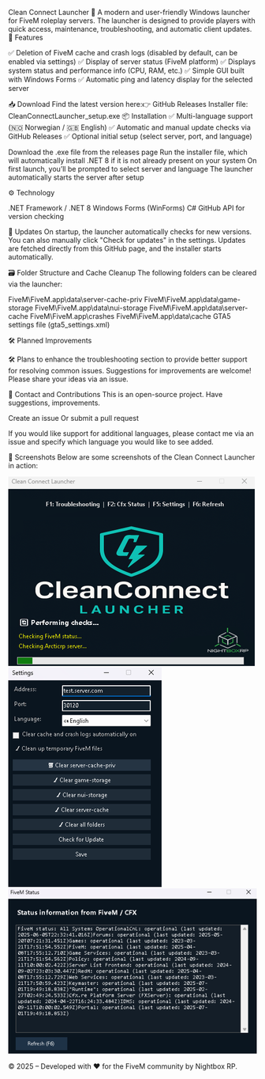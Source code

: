 Clean Connect Launcher
🚀 A modern and user-friendly Windows launcher for FiveM roleplay servers. The launcher is designed to provide players with quick access, maintenance, troubleshooting, and automatic client updates.
🧩 Features

✅ Deletion of FiveM cache and crash logs (disabled by default, can be enabled via settings)
✅ Display of server status (FiveM platform)
✅ Displays system status and performance info (CPU, RAM, etc.)
✅ Simple GUI built with Windows Forms
✅ Automatic ping and latency display for the selected server

📥 Download
Find the latest version here:👉 GitHub Releases
Installer file: CleanConnectLauncher_setup.exe
📦 Installation
✅ Multi-language support (🇳🇴 Norwegian / 🇬🇧 English)
✅ Automatic and manual update checks via GitHub Releases
✅ Optional initial setup (select server, port, and language)

Download the .exe file from the releases page
Run the installer file, which will automatically install .NET 8 if it is not already present on your system
On first launch, you’ll be prompted to select server and language
The launcher automatically starts the server after setup

⚙️ Technology

.NET Framework / .NET 8
Windows Forms (WinForms)
C#
GitHub API for version checking

🔁 Updates
On
 startup, the launcher automatically checks for new versions. You can also manually click "Check for updates" in the settings.
Updates are fetched directly from this GitHub page, and the installer starts automatically.

🗃️ Folder Structure and Cache Cleanup
The following folders can be cleared via the launcher:

FiveM\FiveM.app\data\server-cache-priv
FiveM\FiveM.app\data\game-storage
FiveM\FiveM.app\data\nui-storage
FiveM\FiveM.app\data\server-cache
FiveM\FiveM.app\crashes
FiveM\FiveM.app\data\cache
GTA5 settings file (gta5_settings.xml)

🛠️ Planned Improvements

🛠️ Plans to enhance the troubleshooting section to provide better support for resolving common issues. Suggestions for improvements are welcome! Please share your ideas via an issue.

💬 Contact and Contributions
This is an open-source project. Have suggestions, improvements.

Create an issue
Or submit a pull request

If you would like support for additional languages, please contact me via an issue and specify which language you would like to see added.

📸 Screenshots
Below are some screenshots of the Clean Connect Launcher in action:

![Main Interface](/Clean_connect_launcher.png)
![Settings Menu](/Clean_connect_launcher_settings.png)
![FiveM Status](/Clean_connect_launcher_fivemstatus.png)

© 2025 – Developed with ❤️ for the FiveM community by Nightbox RP.
